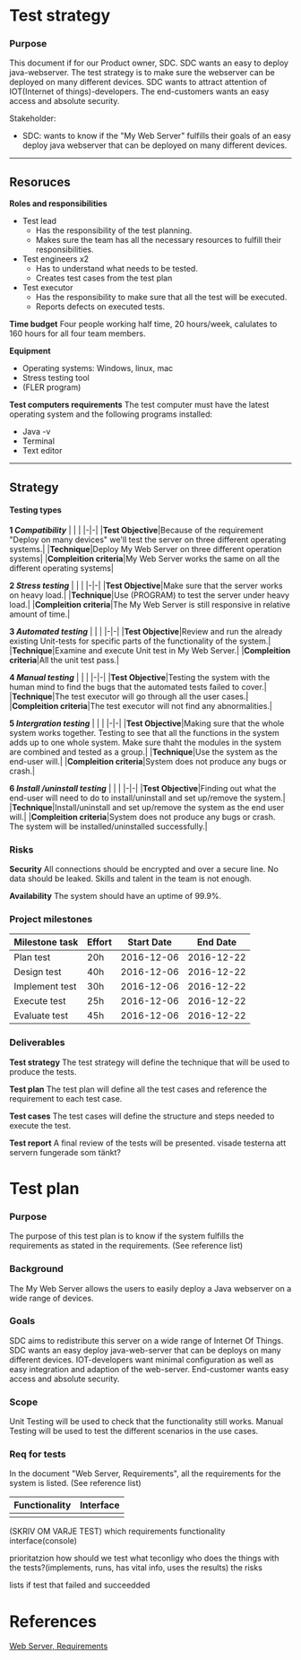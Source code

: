 # Test strategy
### Purpose
This document if for our Product owner, SDC. SDC wants an easy to deploy java-webserver. The test strategy is to make sure the webserver can be deployed on many different devices. SDC wants to attract attention of IOT(Internet of things)-developers. The end-customers wants an easy access and absolute security.

Stakeholder:
* SDC: wants to know if the "My Web Server" fulfills their goals of an easy deploy java webserver that can be deployed on many different devices.
___
## Resoruces

**Roles and responsibilities**
* Test  lead
    * Has the responsibility of the test planning.
    * Makes sure the team has all the necessary resources to fulfill their responsibilities.
* Test engineers x2
    * Has to understand what needs to be tested.
    * Creates test cases from the test plan
* Test executor
    * Has the responsibility to make sure that all the test will be executed.
    * Reports defects on executed tests.

**Time budget**
Four people working half time, 20 hours/week, calulates to 160 hours for all four team members.

**Equipment**
* Operating systems: Windows, linux, mac
* Stress testing tool
* (FLER program)

**Test computers requirements**
The test computer must have the latest operating system and the following programs installed:
* Java -v
* Terminal
* Text editor
___

## Strategy
#### Testing types
**1 _Compatibility_**
| | | 
|-|-|
|__Test Objective__|Because of the requirement "Deploy on many devices" we'll test the server on three different operating systems.|
|__Technique__|Deploy My Web Server on three different operation systems|
|__Compleition criteria__|My Web Server works the same on all the different operating systems|

**2 _Stress testing_**
| | | 
|-|-|
|__Test Objective__|Make sure that the server works on heavy load.|
|__Technique__|Use (PROGRAM) to test the server under heavy load.|
|__Compleition criteria__|The My Web Server is still responsive in relative amount of time.|

**3 _Automated testing_**
| | | 
|-|-|
|__Test Objective__|Review and run the already existing Unit-tests for specific parts of the functionality of the system.|
|__Technique__|Examine and execute Unit test in My Web Server.|
|__Compleition criteria__|All the unit test pass.|

**4 _Manual testing_**
| | | 
|-|-|
|__Test Objective__|Testing the system with the human mind to find the bugs that the automated tests failed to cover.|
|__Technique__|The test executor will go through all the user cases.|
|__Compleition criteria__|The test executor will not find any abnormalities.|

**5 _Intergration testing_**
| | | 
|-|-|
|__Test Objective__|Making sure that the whole system works together. Testing to see that all the functions in the system adds up to one whole system. Make sure thaht the modules in the system are combined and tested as a group.|
|__Technique__|Use the system as the end-user will.|
|__Compleition criteria__|System does not produce any bugs or crash.|

**6 _Install /uninstall testing_**
| | | 
|-|-|
|__Test Objective__|Finding out what the end-user will need to do to install/uninstall and set up/remove the system.|
|__Technique__|Install/uninstall and set up/remove the system as the end user will.|
|__Compleition criteria__|System does not produce any bugs or crash. The system will be installed/uninstalled successfully.|


### Risks
**Security**
All connections should be encrypted and over a secure line.
No data should be leaked.
Skills and talent in the team is not enough.

**Availability**
The system should have an uptime of 99.9%.

### Project milestones
|Milestone task|Effort|Start Date|End Date|
|-|-|-|-|
|Plan test|20h|2016-12-06|2016-12-22|
|Design test|40h|2016-12-06|2016-12-22|
|Implement test|30h|2016-12-06|2016-12-22|
|Execute test|25h|2016-12-06|2016-12-22|
|Evaluate test|45h|2016-12-06|2016-12-22|

### Deliverables
__Test strategy__
The test strategy will define the technique that will be used to produce the tests.

__Test plan__
The test plan will define all the test cases and reference the requirement to each test case.

__Test cases__
The test cases will define the structure and steps needed to execute the test.

__Test report__
A final review of the tests will be presented. visade testerna att servern fungerade som tänkt?

# Test plan
### Purpose
The purpose of this test plan is to know if the system fulfills the requirements as stated in the requirements. (See reference list)


### Background
The My Web Server allows the users to easily deploy a Java webserver on a wide range of devices. 


### Goals
SDC aims to redistribute this server on a wide range of Internet Of Things.
SDC wants an easy deploy java-web-server that can be deploys on many different devices.
IOT-developers want minimal configuration as well as easy integration and adaption of the web-server.
End-customer wants easy access and absolute security.


### Scope
Unit Testing will be used to check that the functionality still works. 
Manual Testing will be used to test the different scenarios in the use cases.


### Req for tests
In the document "Web  Server, Requirements", all the requirements for the system is listed.
(See reference list)

|Functionality|Interface|
|-|-|
|||
(SKRIV OM VARJE TEST)
which requirements
functionality
interface(console)




prioritatzion
how should we test
what teconligy
who does the things with the tests?(implements, runs, has vital info, uses the results)
the risks


lists if test that failed and succeedded 










# References
[Web  Server, Requirements](https://docs.google.com/document/d/1fgQngHIZ4_aGIeB2S9YOBCghcBN9EEKBiaN-71MbGac/edit#heading=h.asfyqmcdgxbh)







